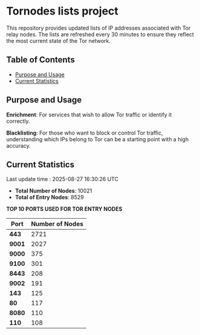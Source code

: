 # Tornodes lists project

This repository provides updated lists of IP addresses associated with Tor relay nodes. The lists are refreshed every 30 minutes to ensure they reflect the most current state of the Tor network.

## Table of Contents

- [Purpose and Usage](#purpose-and-usage)
- [Current Statistics](#current-statistics)


## Purpose and Usage

**Enrichment**: For services that wish to allow Tor traffic or identify it correctly.

**Blacklisting**: For those who want to block or control Tor traffic, understanding which IPs belong to Tor can be a starting point with a high accuracy.

## Current Statistics

Last update time : 2025-08-27 16:30:26 UTC

- **Total Number of Nodes**: 10021
- **Total of Entry Nodes**: 8529

**TOP 10 PORTS USED FOR TOR ENTRY NODES**

| **Port** | **Number of Nodes** |
|------|-----------------|
| **443**   | 2721  |
| **9001**   | 2027  |
| **9000**   | 375  |
| **9100**   | 301  |
| **8443**   | 208  |
| **9002**   | 191  |
| **143**   | 125  |
| **80**   | 117  |
| **8080**   | 110  |
| **110**   | 108  |

